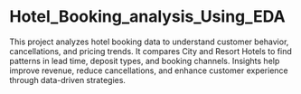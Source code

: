 # Hotel_Booking_analysis_Using_EDA
This project analyzes hotel booking data to understand customer behavior, cancellations, and pricing trends. It compares City and Resort Hotels to find patterns in lead time, deposit types, and booking channels. Insights help improve revenue, reduce cancellations, and enhance customer experience through data-driven strategies.

